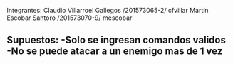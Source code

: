 Integrantes: Claudio Villarroel Gallegos /201573065-2/ cfvillar
Martín Escobar Santoro /201573070-9/ mescobar

Supuestos:
-Solo se ingresan comandos validos
-No se puede atacar a un enemigo mas de 1 vez
-
